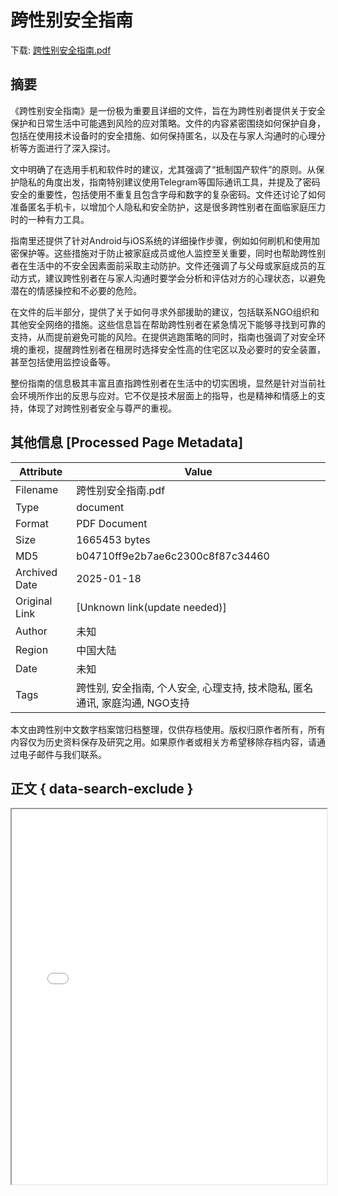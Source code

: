 # 跨性别安全指南

<!-- tcd_download_link -->
下载: <a href="../跨性别安全指南.pdf" download>跨性别安全指南.pdf</a>
<!-- tcd_download_link_end -->

## 摘要

<!-- tcd_abstract -->
《跨性别安全指南》是一份极为重要且详细的文件，旨在为跨性别者提供关于安全保护和日常生活中可能遇到风险的应对策略。文件的内容紧密围绕如何保护自身，包括在使用技术设备时的安全措施、如何保持匿名，以及在与家人沟通时的心理分析等方面进行了深入探讨。

文中明确了在选用手机和软件时的建议，尤其强调了“抵制国产软件”的原则。从保护隐私的角度出发，指南特别建议使用Telegram等国际通讯工具，并提及了密码安全的重要性，包括使用不重复且包含字母和数字的复杂密码。文件还讨论了如何准备匿名手机卡，以增加个人隐私和安全防护，这是很多跨性别者在面临家庭压力时的一种有力工具。

指南里还提供了针对Android与iOS系统的详细操作步骤，例如如何刷机和使用加密保护等。这些措施对于防止被家庭成员或他人监控至关重要，同时也帮助跨性别者在生活中的不安全因素面前采取主动防护。文件还强调了与父母或家庭成员的互动方式，建议跨性别者在与家人沟通时要学会分析和评估对方的心理状态，以避免潜在的情感操控和不必要的危险。

在文件的后半部分，提供了关于如何寻求外部援助的建议，包括联系NGO组织和其他安全网络的措施。这些信息旨在帮助跨性别者在紧急情况下能够寻找到可靠的支持，从而提前避免可能的风险。在提供逃跑策略的同时，指南也强调了对安全环境的重视，提醒跨性别者在租房时选择安全性高的住宅区以及必要时的安全装置，甚至包括使用监控设备等。

整份指南的信息极其丰富且直指跨性别者在生活中的切实困境，显然是针对当前社会环境所作出的反思与应对。它不仅是技术层面上的指导，也是精神和情感上的支持，体现了对跨性别者安全与尊严的重视。

<!-- tcd_abstract_end -->

## 其他信息 [Processed Page Metadata]

| Attribute       | Value                                  |
|-----------------|----------------------------------------|
| Filename        | 跨性别安全指南.pdf                             |
| Type            | document                                 |
| Format          | PDF Document                               |
| Size            | 1665453 bytes                           |
| MD5             | b04710ff9e2b7ae6c2300c8f87c34460                                  |
| Archived Date   | 2025-01-18                             |
| Original Link   | [Unknown link(update needed)]                         |
| Author          | 未知                               |
| Region          | 中国大陆                               |
| Date            | 未知                                 |
| Tags            | 跨性别, 安全指南, 个人安全, 心理支持, 技术隐私, 匿名通讯, 家庭沟通, NGO支持                                 |

本文由跨性别中文数字档案馆归档整理，仅供存档使用。版权归原作者所有，所有内容仅为历史资料保存及研究之用。如果原作者或相关方希望移除存档内容，请通过电子邮件与我们联系。

## 正文 { data-search-exclude }

<!-- tcd_main_text -->
<iframe src="../跨性别安全指南.pdf" width="100%" height="600px">
    <p>无法显示PDF，请下载查看。</p>
</iframe>
<!-- tcd_main_text_end -->

